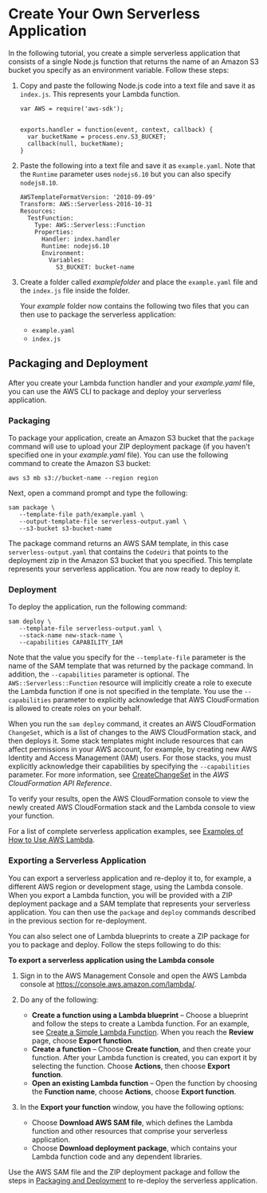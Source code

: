 # Create Your Own Serverless Application<a name="serverless-deploy-wt"></a>

In the following tutorial, you create a simple serverless application that consists of a single Node\.js function that returns the name of an Amazon S3 bucket you specify as an environment variable\. Follow these steps:

1. Copy and paste the following Node\.js code into a text file and save it as `index.js`\. This represents your Lambda function\. 

   ```
   var AWS = require('aws-sdk');
        
   
   exports.handler = function(event, context, callback) {  
     var bucketName = process.env.S3_BUCKET;       
     callback(null, bucketName);     
   }
   ```

1. Paste the following into a text file and save it as `example.yaml`\. Note that the `Runtime` parameter uses `nodejs6.10` but you can also specify `nodejs8.10`\.

   ```
   AWSTemplateFormatVersion: '2010-09-09'
   Transform: AWS::Serverless-2016-10-31
   Resources:
     TestFunction:
       Type: AWS::Serverless::Function
       Properties:
         Handler: index.handler
         Runtime: nodejs6.10
         Environment:
           Variables: 
             S3_BUCKET: bucket-name
   ```

1. Create a folder called *examplefolder* and place the `example.yaml` file and the `index.js` file inside the folder\.

   Your *example* folder now contains the following two files that you can then use to package the serverless application:
   +  `example.yaml` 
   +  `index.js` 

## Packaging and Deployment<a name="serverless-deploy"></a>

After you create your Lambda function handler and your *example\.yaml* file, you can use the AWS CLI to package and deploy your serverless application\.

### Packaging<a name="serverless-pack"></a>

To package your application, create an Amazon S3 bucket that the `package` command will use to upload your ZIP deployment package \(if you haven't specified one in your *example\.yaml* file\)\. You can use the following command to create the Amazon S3 bucket: 

```
aws s3 mb s3://bucket-name --region region
```

Next, open a command prompt and type the following:

```
sam package \
   --template-file path/example.yaml \
   --output-template-file serverless-output.yaml \
   --s3-bucket s3-bucket-name
```

The package command returns an AWS SAM template, in this case `serverless-output.yaml` that contains the `CodeUri` that points to the deployment zip in the Amazon S3 bucket that you specified\. This template represents your serverless application\. You are now ready to deploy it\.

### Deployment<a name="serv-deploy"></a>

To deploy the application, run the following command:

```
sam deploy \
   --template-file serverless-output.yaml \
   --stack-name new-stack-name \
   --capabilities CAPABILITY_IAM
```

Note that the value you specify for the `--template-file` parameter is the name of the SAM template that was returned by the package command\. In addition, the `--capabilities` parameter is optional\. The `AWS::Serverless::Function` resource will implicitly create a role to execute the Lambda function if one is not specified in the template\. You use the `--capabilities` parameter to explicitly acknowledge that AWS CloudFormation is allowed to create roles on your behalf\.

When you run the `sam deploy` command, it creates an AWS CloudFormation `ChangeSet`, which is a list of changes to the AWS CloudFormation stack, and then deploys it\. Some stack templates might include resources that can affect permissions in your AWS account, for example, by creating new AWS Identity and Access Management \(IAM\) users\. For those stacks, you must explicitly acknowledge their capabilities by specifying the `--capabilities` parameter\. For more information, see [CreateChangeSet](https://docs.aws.amazon.com/AWSCloudFormation/latest/APIReference/API_CreateChangeSet.html) in the *AWS CloudFormation API Reference*\.

To verify your results, open the AWS CloudFormation console to view the newly created AWS CloudFormation stack and the Lambda console to view your function\.

For a list of complete serverless application examples, see [Examples of How to Use AWS Lambda](use-cases.md)\.

### Exporting a Serverless Application<a name="serverless-export"></a>

You can export a serverless application and re\-deploy it to, for example, a different AWS region or development stage, using the Lambda console\. When you export a Lambda function, you will be provided with a ZIP deployment package and a SAM template that represents your serverless application\. You can then use the `package` and `deploy` commands described in the previous section for re\-deployment\.

 You can also select one of Lambda blueprints to create a ZIP package for you to package and deploy\. Follow the steps following to do this:

**To export a serverless application using the Lambda console**

1. Sign in to the AWS Management Console and open the AWS Lambda console at [https://console\.aws\.amazon\.com/lambda/](https://console.aws.amazon.com/lambda/)\.

1. Do any of the following: 
   + **Create a function using a Lambda blueprint** – Choose a blueprint and follow the steps to create a Lambda function\. For an example, see [Create a Simple Lambda Function](get-started-create-function.md)\. When you reach the **Review** page, choose **Export function**\.
   + **Create a function** – Choose **Create function**, and then create your function\. After your Lambda function is created, you can export it by selecting the function\. Choose **Actions**, then choose **Export function**\. 
   + **Open an existing Lambda function** – Open the function by choosing the **Function name**, choose **Actions**, choose **Export function**\.

1. In the **Export your function** window, you have the following options:
   + Choose **Download AWS SAM file**, which defines the Lambda function and other resources that comprise your serverless application\.
   + Choose **Download deployment package**, which contains your Lambda function code and any dependent libraries\.

Use the AWS SAM file and the ZIP deployment package and follow the steps in [Packaging and Deployment](#serverless-deploy) to re\-deploy the serverless application\.